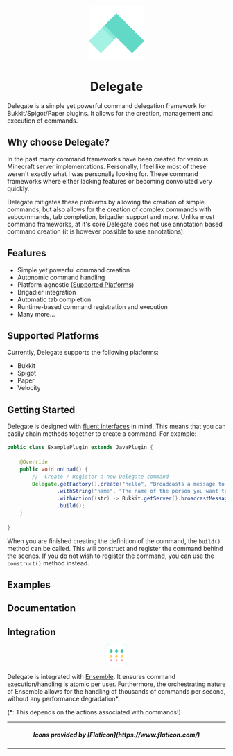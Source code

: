 <p align="center">
    <img width="128" height="128" src="img/delegate.png" />
</p>

<h1 align="center">Delegate</h1>

Delegate is a simple yet powerful command delegation framework for Bukkit/Spigot/Paper plugins.
It allows for the creation, management and execution of commands.

## Why choose Delegate?

In the past many command frameworks have been created for various Minecraft server
implementations. Personally, I feel like most of these weren't exactly what I
was personally looking for. These command frameworks where either lacking features
or becoming convoluted very quickly. 

Delegate mitigates these problems by allowing the creation of simple commands, but 
also allows for the creation of complex commands with subcommands, tab completion,
brigadier support and more. Unlike most command frameworks, at it's core Delegate
does not use annotation based command creation (it is however possible to use 
annotations).

## Features

- Simple yet powerful command creation
- Autonomic command handling
- Platform-agnostic ([Supported Platforms](#supported-platforms))
- Brigadier integration
- Automatic tab completion
- Runtime-based command registration and execution
- Many more...

## Supported Platforms

Currently, Delegate supports the following platforms:

- Bukkit
- Spigot
- Paper
- Velocity

## Getting Started

Delegate is designed with [fluent interfaces](https://en.wikipedia.org/wiki/Fluent_interface) in mind. 
This means that you can easily chain methods together to create a command. For example:

```java
public class ExamplePlugin extends JavaPlugin {
    
    @Override
    public void onLoad() {
        //  Create / Register a new Delegate command
        Delegate.getFactory().create("hello", "Broadcasts a message to the server")
                .withString("name", "The name of the person you want to say hello to")
                .withAction((str) -> Bukkit.getServer().broadcastMessage("Hello, %s".formatted(str)))
                .build();
    }
    
}
```

When you are finished creating the definition of the command, the `build()` method 
can be called. This will construct and register the command behind the scenes. If you
do not wish to register the command, you can use the `construct()` method instead.

## Examples

## Documentation

## Integration

<p align="center">
    <img width="48" height="48" src="img/ensemble.png" />
</p>

Delegate is integrated with [Ensemble](https://github.com/PolyRocketMatt/Ensemble). It ensures command execution/handling is
atomic per user. Furthermore, the orchestrating nature of Ensemble allows for the handling of thousands of commands per second,
without any performance degradation*.

(*: This depends on the actions associated with commands!)

---
<h5 align="center">Icons provided by [Flaticon](https://www.flaticon.com/)</h5>

---